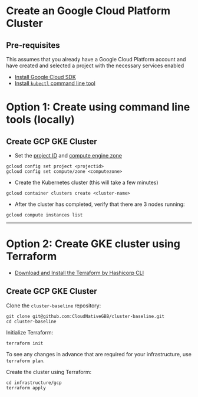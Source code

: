 # Create an Google Cloud Platform Cluster

## Pre-requisites

This assumes that you already have a Google Cloud Platform account and have created and selected a project with the necessary services enabled

* [Install Google Cloud SDK](https://cloud.google.com/sdk/docs/quickstarts)
* [Install `kubectl` command line tool](https://kubernetes.io/docs/tasks/tools/install-kubectl/)
 
# Option 1: Create using command line tools (locally)

## Create GCP GKE Cluster

* Set the [project ID](https://cloud.google.com/resource-manager/docs/creating-managing-projects#identifying_projects) and [compute engine zone](https://cloud.google.com/compute/docs/zones#available)

``` cli
gcloud config set project <projectid>
gcloud config set compute/zone <computezone>
```

* Create the Kubernetes cluster (this will take a few minutes)

``` cli
gcloud container clusters create <cluster-name>
```

* After the cluster has completed, verify that there are 3 nodes running:

``` cli
gcloud compute instances list
```

---

# Option 2: Create GKE cluster using Terraform

* [Download and Install the Terraform by Hashicorp CLI](https://www.terraform.io/downloads.html)

## Create GCP GKE Cluster

Clone the `cluster-baseline` repository:

```cli
git clone git@github.com:CloudNativeGBB/cluster-baseline.git
cd cluster-baseline
```

Initialize Terraform:
```cli
terraform init
```

To see any changes in advance that are required for your infrastructure, use `terraform plan`.

Create the cluster using Terraform:
```console
cd infrastructure/gcp
terraform apply
```
